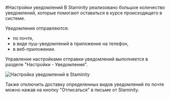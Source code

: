 #Настройки уведомлений
В Staminity реализовано большое количество уведомлений, которые помогают оставаться в курсе происходящего в системе.

Уведомления отправляются:
* по почте,
* в виде пуш-уведомлений в приложение на телефон,
* в веб-приложении.

Управление настройками отправки уведомлений выполняется в разделе "Настройки - Уведомления".

![Настройка уведомлений в Staminity](https://264710.selcdn.ru/assets/images/_new/settings/user-notifications.png)

Также отключить доставку определенных видов уведомлений по почте можно нажав на кнопку "Отписаться" в письме от Staminity.